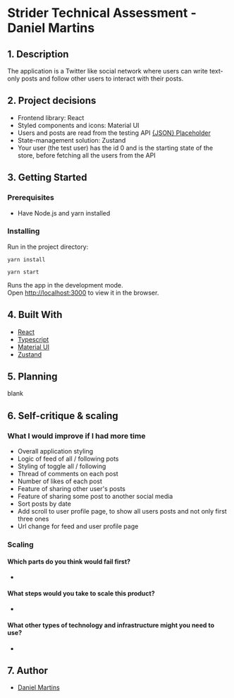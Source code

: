 # Strider Technical Assessment - Daniel Martins

## 1. Description

The application is a Twitter like social network where users can write text-only posts and follow other users to interact with their posts.

## 2. Project decisions

* Frontend library: React
* Styled components and icons: Material UI
* Users and posts are read from the testing API [{JSON} Placeholder](https://jsonplaceholder.typicode.com/)
* State-management solution: Zustand
* Your user (the test user) has the id 0 and is the starting state of the store, before fetching all the users from the API

## 3. Getting Started

### Prerequisites

* Have Node.js and yarn installed

### Installing

Run in the project directory:

`yarn install`

`yarn start`

Runs the app in the development mode.\
Open [http://localhost:3000](http://localhost:3000) to view it in the browser.

## 4. Built With

* [React](https://reactjs.org/)
* [Typescript](https://www.typescriptlang.org/)
* [Material UI](https://mui.com/)
* [Zustand](https://github.com/pmndrs/zustand)

## 5. Planning

blank

## 6. Self-critique & scaling

### What I would improve if I had more time

* Overall application styling 
* Logic of feed of all / following pots
* Styling of toggle all / following
* Thread of comments on each post
* Number of likes of each post
* Feature of sharing other user's posts
* Feature of sharing some post to another social media
* Sort posts by date
* Add scroll to user profile page, to show all users posts and not only first three ones
* Url change for feed and user profile page

### Scaling

#### Which parts do you think would fail first?

-

#### What steps would you take to scale this product?

-

#### What other types of technology and infrastructure might you need to use?

-

## 7. Author

* [Daniel Martins](https://www.linkedin.com/in/daniel-martins-0a7128115/)




